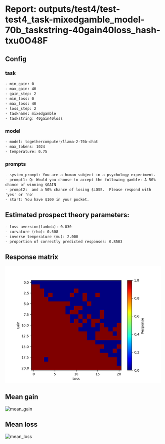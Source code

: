 # Report: outputs/test4/test-test4_task-mixedgamble_model-70b_taskstring-40gain40loss_hash-txu0O48F
## Config

### task

    - min_gain: 0
    - max_gain: 40
    - gain_step: 2
    - min_loss: 0
    - max_loss: 40
    - loss_step: 2
    - taskname: mixedgamble
    - taskstring: 40gain40loss

### model

    - model: togethercomputer/llama-2-70b-chat
    - max_tokens: 1024
    - temperature: 0.75

### prompts

    - system_prompt: You are a human subject in a psychology experiment. 
    - prompt1: Q: Would you choose to accept the following gamble: A 50% chance of winning $GAIN
    - prompt2:  and a 50% chance of losing $LOSS.  Please respond with 'yes' or 'no'
    - start: You have $100 in your pocket. 

## Estimated prospect theory parameters:

    - loss aversion(lambda): 0.830
    - curvature (rho): 0.608
    - inverse temperature (mu): 2.000
    - proportion of correctly predicted responses: 0.8503                    
## Response matrix
![respmat](respmat.png)

## Mean gain
![mean_gain](mean_gain.png)

## Mean loss
![mean_loss](mean_loss.png)

